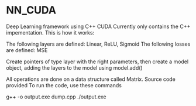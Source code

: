 # NN_CUDA
 Deep Learning framework using C++ CUDA
 Currently only contains the C++ impementation. This is how it works:
 
 The following layers are defined: Linear, ReLU, Sigmoid
 The following losses are defined: MSE
 
 Create pointers of type layer with the right parameters, 
 then create a model object, adding the layers to the model using model.add()
 
 All operations are done on a data structure called Matrix. Source code provided
 To run the code, use these commands
 
 g++ -o output.exe dump.cpp
 ./output.exe
